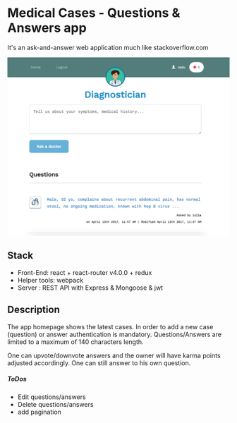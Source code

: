 Medical Cases - Questions & Answers app
============================================

It's an ask-and-answer web application much like stackoverflow.com


<kbd>
  <img src="/Screen-Shot.png?raw=true">
</kbd>



Stack
------- 

- Front-End: react + react-router v4.0.0  + redux
- Helper tools: webpack
- Server : REST API with Express &amp; Mongoose &amp; jwt


Description
-----------

The app homepage shows the latest cases.
In order to add a new case (question) or answer authentication is mandatory. Questions/Answers are limited to a maximum of 140 characters length.

One can upvote/downvote answers and the owner will have karma points adjusted accordingly.
One can still answer to his own question.

##### ToDos
* Edit questions/answers
* Delete questions/answers
* add pagination



